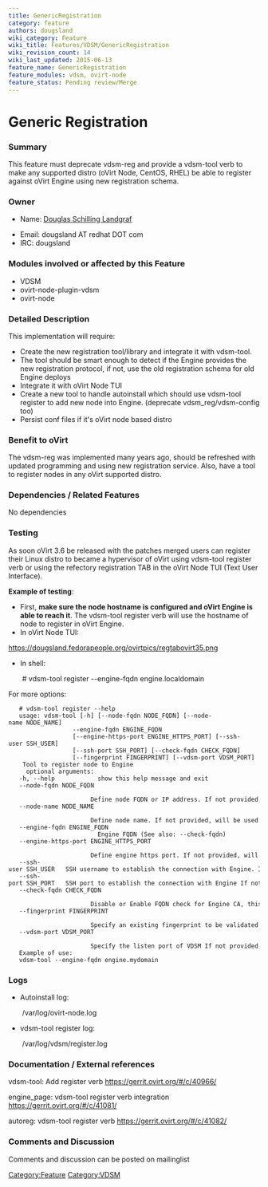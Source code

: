 ```yaml
---
title: GenericRegistration
category: feature
authors: dougsland
wiki_category: Feature
wiki_title: Features/VDSM/GenericRegistration
wiki_revision_count: 14
wiki_last_updated: 2015-06-13
feature_name: GenericRegistration
feature_modules: vdsm, ovirt-node
feature_status: Pending review/Merge
---
```


# Generic Registration

### **Summary**

This feature must deprecate vdsm-reg and provide a vdsm-tool verb to make any supported distro (oVirt Node, CentOS, RHEL) be able to register against oVirt Engine using new registration schema.

### **Owner**

*   Name: [ Douglas Schilling Landgraf](User:dougsland)

<!-- -->

*   Email: dougsland AT redhat DOT com
*   IRC: dougsland

### **Modules involved or affected by this Feature**

*   VDSM
*   ovirt-node-plugin-vdsm
*   ovirt-node

### **Detailed Description**

This implementation will require:

*   Create the new registration tool/library and integrate it with vdsm-tool.
*   The tool should be smart enough to detect if the Engine provides the new registration protocol, if not, use the old registration schema for old Engine deploys
*   Integrate it with oVirt Node TUI
*   Create a new tool to handle autoinstall which should use vdsm-tool register to add new node into Engine. (deprecate vdsm_reg/vdsm-config too)
*   Persist conf files if it's oVirt node based distro

### **Benefit to oVirt**

The vdsm-reg was implemented many years ago, should be refreshed with updated programming and using new registration service. Also, have a tool to register nodes in any oVirt supported distro.

### **Dependencies / Related Features**

No dependencies

### **Testing**

As soon oVirt 3.6 be released with the patches merged users can register their Linux distro to became a hypervisor of oVirt using vdsm-tool register verb or using the refectory registration TAB in the oVirt Node TUI (Text User Interface).

**Example of testing**:

*   First, **make sure the node hostname is configured and oVirt Engine is able to reach it**. The vdsm-tool register verb will use the hostname of node to register in oVirt Engine.
*   In oVirt Node TUI:

<https://dougsland.fedorapeople.org/ovirtpics/regtabovirt35.png>

*   In shell:

       # vdsm-tool register --engine-fqdn engine.localdomain

For more options:

       # vdsm-tool register --help
       usage: vdsm-tool [-h] [--node-fqdn NODE_FQDN] [--node-name NODE_NAME]
                      --engine-fqdn ENGINE_FQDN
                      [--engine-https-port ENGINE_HTTPS_PORT] [--ssh-user SSH_USER]
                      [--ssh-port SSH_PORT] [--check-fqdn CHECK_FQDN]
                      [--fingerprint FINGERPRINT] [--vdsm-port VDSM_PORT]
        Tool to register node to Engine
         optional arguments:
       -h, --help            show this help message and exit
       --node-fqdn NODE_FQDN
                             Define node FQDN or IP address. If not provided, will be used system host name
       --node-name NODE_NAME
                             Define node name. If not provided, will be used system short host name (the name before the first dot in the system host name)
       --engine-fqdn ENGINE_FQDN
                             Engine FQDN (See also: --check-fqdn)
       --engine-https-port ENGINE_HTTPS_PORT
                             Define engine https port. If not provided, will be used 443
       --ssh-user SSH_USER   SSH username to establish the connection with Engine. If not provided, the user which is executing the script will catch and used
       --ssh-port SSH_PORT   SSH port to establish the connection with Engine If not provided, the script will use the default SSH port 22
       --check-fqdn CHECK_FQDN
                             Disable or Enable FQDN check for Engine CA, this option is enabled by default (Use: True or False)
       --fingerprint FINGERPRINT
                             Specify an existing fingerprint to be validated against Engine CA fingerprint
       --vdsm-port VDSM_PORT
                             Specify the listen port of VDSM If not provided, will be used the default 54321
       Example of use:
       vdsm-tool --engine-fqdn engine.mydomain

### **Logs**

*   Autoinstall log:

       /var/log/ovirt-node.log

*   vdsm-tool register log:

       /var/log/vdsm/register.log

### **Documentation / External references**

vdsm-tool: Add register verb
<https://gerrit.ovirt.org/#/c/40966/>

engine_page: vdsm-tool register verb integration
<https://gerrit.ovirt.org/#/c/41081/>

autoreg: vdsm-tool register verb
<https://gerrit.ovirt.org/#/c/41082/>

### **Comments and Discussion**

Comments and discussion can be posted on mailinglist

<Category:Feature> <Category:VDSM>
